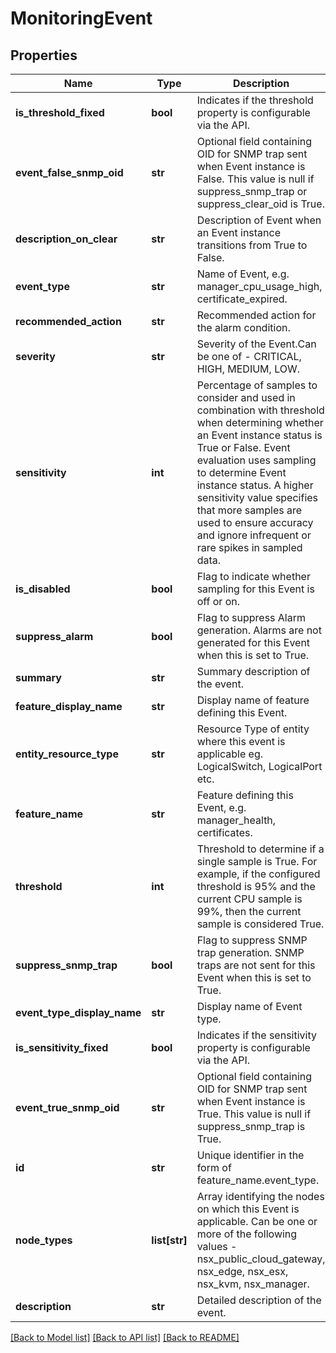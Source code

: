 # MonitoringEvent

## Properties
Name | Type | Description | Notes
------------ | ------------- | ------------- | -------------
**is_threshold_fixed** | **bool** | Indicates if the threshold property is configurable via the API.  | [optional] 
**event_false_snmp_oid** | **str** | Optional field containing OID for SNMP trap sent when Event instance is False. This value is null if suppress_snmp_trap or suppress_clear_oid is True.  | [optional] 
**description_on_clear** | **str** | Description of Event when an Event instance transitions from True to False.  | [optional] 
**event_type** | **str** | Name of Event, e.g. manager_cpu_usage_high, certificate_expired.  | [optional] 
**recommended_action** | **str** | Recommended action for the alarm condition.  | [optional] 
**severity** | **str** | Severity of the Event.Can be one of - CRITICAL, HIGH, MEDIUM, LOW.  | [optional] 
**sensitivity** | **int** | Percentage of samples to consider and used in combination with threshold when determining whether an Event instance status is True or False. Event evaluation uses sampling to determine Event instance status. A higher sensitivity value specifies that more samples are used to ensure accuracy and ignore infrequent or rare spikes in sampled data.  | 
**is_disabled** | **bool** | Flag to indicate whether sampling for this Event is off or on.  | [optional] [default to False]
**suppress_alarm** | **bool** | Flag to suppress Alarm generation. Alarms are not generated for this Event when this is set to True.  | [optional] [default to False]
**summary** | **str** | Summary description of the event.  | [optional] 
**feature_display_name** | **str** | Display name of feature defining this Event.  | [optional] 
**entity_resource_type** | **str** | Resource Type of entity where this event is applicable eg. LogicalSwitch, LogicalPort etc.  | [optional] 
**feature_name** | **str** | Feature defining this Event, e.g. manager_health, certificates.  | [optional] 
**threshold** | **int** | Threshold to determine if a single sample is True. For example, if the configured threshold is 95% and the current CPU sample is 99%, then the current sample is considered True.  | 
**suppress_snmp_trap** | **bool** | Flag to suppress SNMP trap generation. SNMP traps are not sent for this Event when this is set to True.  | [optional] [default to False]
**event_type_display_name** | **str** | Display name of Event type.  | [optional] 
**is_sensitivity_fixed** | **bool** | Indicates if the sensitivity property is configurable via the API.  | [optional] 
**event_true_snmp_oid** | **str** | Optional field containing OID for SNMP trap sent when Event instance is True. This value is null if suppress_snmp_trap is True.  | [optional] 
**id** | **str** | Unique identifier in the form of feature_name.event_type.  | [optional] 
**node_types** | **list[str]** | Array identifying the nodes on which this Event is applicable. Can be one or more of the following values - nsx_public_cloud_gateway, nsx_edge, nsx_esx, nsx_kvm, nsx_manager.  | [optional] 
**description** | **str** | Detailed description of the event.  | [optional] 

[[Back to Model list]](../README.md#documentation-for-models) [[Back to API list]](../README.md#documentation-for-api-endpoints) [[Back to README]](../README.md)

